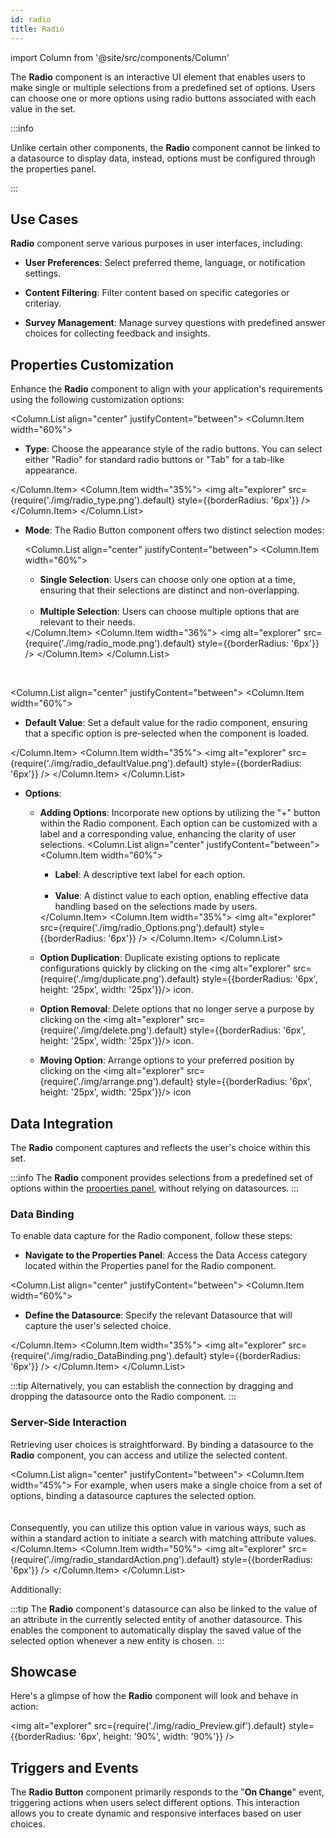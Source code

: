 ```yaml
---
id: radio
title: Radio
---
```

import Column from '@site/src/components/Column'

The **Radio** component is an interactive UI element that enables users to make single or multiple selections from a predefined set of options. Users can choose one or more options using radio buttons associated with each value in the set.


:::info 

Unlike certain other components, the **Radio** component cannot be linked to a datasource to display data, instead, options must be configured through the properties panel.

:::


## Use Cases

**Radio** component serve various purposes in user interfaces, including:

- **User Preferences**: Select preferred theme, language, or notification settings.

- **Content Filtering**: Filter content based on specific categories or criteriay.

- **Survey Management**: Manage survey questions with predefined answer choices for collecting feedback and insights.



## Properties Customization

Enhance the **Radio** component to align with your application's requirements using the following customization options:

<Column.List align="center" justifyContent="between">
	<Column.Item width="60%">
        <ul>
            <li><strong>Type</strong>: Choose the appearance style of the radio buttons. You can select either "Radio" for standard radio buttons or "Tab" for a tab-like appearance.</li>
        </ul>
	</Column.Item>
	<Column.Item width="35%">
         <img alt="explorer" src={require('./img/radio_type.png').default} style={{borderRadius: '6px'}} />
	</Column.Item>
</Column.List>


- **Mode**: The Radio Button component offers two distinct selection modes:

    <Column.List align="center" justifyContent="between">
        <Column.Item width="60%">
            <ul>
                <li><strong>Single Selection</strong>: Users can choose only one option at a time, ensuring that their selections are distinct and non-overlapping.</li> <br/>
                <li><strong>Multiple Selection</strong>: Users can choose multiple options that are relevant to their needs.</li>
            </ul>
        </Column.Item>
        <Column.Item width="36%">
            <img alt="explorer" src={require('./img/radio_mode.png').default} style={{borderRadius: '6px'}} />
        </Column.Item>
    </Column.List>

<br/>

<Column.List align="center" justifyContent="between">
	<Column.Item width="60%">
        <ul>
            <li><strong>Default Value</strong>: Set a default value for the radio component, ensuring that a specific option is pre-selected when the component is loaded.</li>
        </ul>
	</Column.Item>
	<Column.Item width="35%">
         <img alt="explorer" src={require('./img/radio_defaultValue.png').default} style={{borderRadius: '6px'}} />
	</Column.Item>
</Column.List>


- **Options**: 
    - **Adding Options**: Incorporate new options by utilizing the "+" button within the Radio component. Each option can be customized with a label and a corresponding value, enhancing the clarity of user selections.
        <Column.List align="center" justifyContent="between">
            <Column.Item width="60%">
                <ul>
                    <li><strong>Label</strong>: A descriptive text label for each option.</li> <br/>
                    <li><strong>Value</strong>: A distinct value to each option, enabling effective data handling based on the selections made by users.</li>
                </ul>
            </Column.Item>
            <Column.Item width="35%">
                <img alt="explorer" src={require('./img/radio_Options.png').default} style={{borderRadius: '6px'}} />
            </Column.Item>
        </Column.List>

    - **Option Duplication**: Duplicate existing options to replicate configurations quickly by clicking on the <img alt="explorer" src={require('./img/duplicate.png').default} style={{borderRadius: '6px', height: '25px', width: '25px'}}/> icon.

    - **Option Removal**: Delete options that no longer serve a purpose by clicking on the <img alt="explorer" src={require('./img/delete.png').default} style={{borderRadius: '6px', height: '25px', width: '25px'}}/> icon.

    - **Moving Option**: Arrange options to your preferred position by clicking on the <img alt="explorer" src={require('./img/arrange.png').default} style={{borderRadius: '6px', height: '25px', width: '25px'}}/> icon



## Data Integration

The **Radio** component captures and reflects the user's choice within this set.

:::info 
The **Radio** component provides selections from a predefined set of options within the [properties panel](#properties-customization), without relying on datasources.
:::

### Data Binding

To enable data capture for the Radio component, follow these steps:

- **Navigate to the Properties Panel**: Access the Data Access category located within the Properties panel for the Radio component.

<Column.List align="center" justifyContent="between">
	<Column.Item width="60%">
        <ul>
            <li><strong>Define the Datasource</strong>: Specify the relevant Datasource that will capture the user's selected choice.</li>
        </ul>
	</Column.Item>
	<Column.Item width="35%">
         <img alt="explorer" src={require('./img/radio_DataBinding.png').default} style={{borderRadius: '6px'}} />
	</Column.Item>
</Column.List>

:::tip 
Alternatively, you can establish the connection by dragging and dropping the datasource onto the Radio component.
:::

### Server-Side Interaction

Retrieving user choices is straightforward. By binding a datasource to the **Radio** component, you can access and utilize the selected content.

<Column.List align="center" justifyContent="between">
	<Column.Item width="45%">
        For example, when users make a single choice from a set of options, binding a datasource captures the selected option. <br/> <br/> <br/>
        Consequently, you can utilize this option value in various ways, such as within a standard action to initiate a search with matching attribute values.
	</Column.Item>
	<Column.Item width="50%">
        <img alt="explorer" src={require('./img/radio_standardAction.png').default} style={{borderRadius: '6px'}} />
	</Column.Item>
</Column.List>

Additionally: 

:::tip 
The **Radio** component's datasource can also be linked to the value of an attribute in the currently selected entity of another datasource. This enables the component to automatically display the saved value of the selected option whenever a new entity is chosen.
:::

## Showcase

Here's a glimpse of how the **Radio** component will look and behave in action:

<img alt="explorer" src={require('./img/radio_Preview.gif').default} style={{borderRadius: '6px', height: '90%', width: '90%'}} />


## Triggers and Events

The **Radio Button** component primarily responds to the "**On Change**" event, triggering actions when users select different options. This interaction allows you to create dynamic and responsive interfaces based on user choices.


